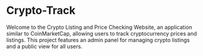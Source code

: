 # Crypto-Track
Welcome to the Crypto Listing and Price Checking Website, an application similar to CoinMarketCap, allowing users to track cryptocurrency prices and listings. This project features an admin panel for managing crypto listings and a public view for all users.  
